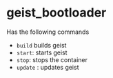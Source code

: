 # geist_bootloader

Has the following commands
- `build` builds geist
- `start`: starts geist
- `stop`: stops the container
- `update` : updates geist
